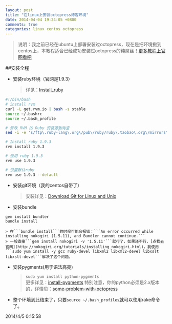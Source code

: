 ```yaml
---
layout: post
title: "在linux上安装octopress博客环境"
date: 2014-04-04 19:24:05 +0800
comments: true
categories: linux centos octopress
---
```

> 说明：我之前已经在ubuntu上部署安装过octopress，现在是把环境搬到centos上，本教程适合已经成功安装过octopress的纯屌丝！[更多教程上官网看吧](http://octopress.org/docs)  

##安装全程
* 安装ruby环境（官网是1.9.3）
	> 详见：[Install_ruby](http://vblog.vell001.ml/2014/03/24/install-ruby.html)  
``` sh
#!/bin/bash
# install rvm
curl -L get.rvm.io | bash -s stable
source ~/.bashrc
source ~/.bash_profile

# 修改 RVM 的 Ruby 安装源到淘宝
sed -i -e 's/ftp\.ruby-lang\.org\/pub\/ruby/ruby\.taobao\.org\/mirrors\/ruby/g' ~/.rvm/config/db

# Install ruby 1.9.3
rvm install 1.9.3

# 使用 ruby 1.9.3
rvm use 1.9.3

# 设置默认ruby
rvm use 1.9.3 --default 
```

<!-- more -->
* 安装git环境（我的centos自带了）
	> 安装详见：[Download Git for Linux and Unix](http://git-scm.com/download/linux)
	> 
* 安装bundle  
``` sh
gem install bundler
bundle install 
```
	> 在```bundle install```的时候可能会报错：```An error occurred while installing nokogiri (1.5.11), and Bundler cannot continue.```  
	> 一般直接```gem install nokogiri -v '1.5.11'```就行了，如果还不行，[点我去官网](http://nokogiri.org/tutorials/installing_nokogiri.html)，我使用```sudo yum install -y gcc ruby-devel libxml2 libxml2-devel libxslt libxslt-devel```解决了这个问题。

* 安装pygments(用于语法高亮)
	> ```sudo yum install python-pygments```  
	> 更多详见：[install-pygments](http://vblog.vell001.ml/2014/03/24/install-pygments.html)
	> 特别注意，你的python必须是2.x版本的，详情见：[some-problem-with-octopress](http://vblog.vell001.ml/2014/03/23/some-problem-with-octopress.html)

* 整个环境到此结束了，只要```source ~/.bash_profiles```就可以使用rake命令了。

2014/4/5 0:15:58 

